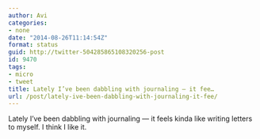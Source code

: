 ```yaml
---
author: Avi
categories:
- none
date: "2014-08-26T11:14:54Z"
format: status
guid: http://twitter-504285865108320256-post
id: 9470
tags:
- micro
- tweet
title: Lately I’ve been dabbling with journaling — it fee…
url: /post/lately-ive-been-dabbling-with-journaling-it-fee/
---
```

Lately I’ve been dabbling with journaling — it feels kinda like writing letters to myself. I think I like it.